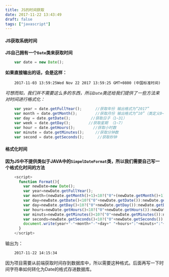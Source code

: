 ```yaml
---
title: JS的时间获取
date: 2017-11-22 13:43:49
draft: false
tags: ["javascript"]
---
```


#### JS获取系统时间
  **JS自己拥有一个`Date`类来获取时间**
```javascript	
	var date = new Date();
```
 **如果直接输出的话，会是这样：**
```
	2017-11-03 13:59:25Wed Nov 22 2017 13:59:25 GMT+0800 (中国标准时间)
```
*可想而知，我们并不需要这么多的东西，所以`Date`类还给我们提供了一些方法来对时间进行格式化：*
```javascript
	var year = date.getFullYear();      //获取年份 输出格式为“2017”
	var month = date.getMonth();        //获取月份 输出格式为“10”（类定义0~11为1~12月，所以输出10位11月，实际使用注意在后面加1）
	var day = date.getDate();         //获取日子（1~31）
	var week = date.getDay();        //获取星期 （1~7）
	var hour = date.getHours();        //获取小时数
	var minute = date.getMinutes();     //获取分钟数
	var second = date.getSeconds();      //获取秒钟
```
#### 格式化时间
**因为JS中不提供类似于JAVA中的`SimpelDateFormat`类，所以我们需要自己写一个格式化时间的方法**
```javascript
	<script>
	  function Format(){
		var newDate=new Date();		
		var year=newDate.getFullYear();
		var month=(newDate.getMonth()+1)<10?("0"+(newDate.getMonth()+1)):(newDate.getMonth()+1);
		var day=newDate.getDate()<10?("0"+newDate.getDate()):newDate.getDate();
		var day=newDate.getDay()<10?("0"+newDate.getDay()):newDate.getDay();
		var hours=newDate.getHours()<10?("0"+newDate.getHours()):newDate.getHours();
		var minuts=newDate.getMinutes()<10?("0"+newDate.getMinutes()):newDate.getMinutes();
		var seconds=newDate.getSeconds()<10?("0"+newDate.getSeconds()):newDate.getSeconds();
		document.write(year+"-"+month+"-"+day+" "+hours+":"+minuts+":"+seconds);
      } 
    </script>
```
输出为：
```
	2017-11-22 14:15:34
```
因为项目需要从前端获取时间存到数据库中，所以需要这种格式。后面再写一下时间字符串如何转化为Date的格式存进数据库。
